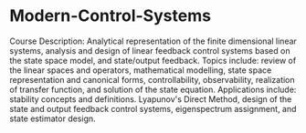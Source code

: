 # Modern-Control-Systems

Course Description: Analytical representation of the finite dimensional linear systems, analysis and design of linear feedback control systems based on the state space model, and state/output feedback. Topics include: review of the linear spaces and operators, mathematical modelling, state space representation and canonical forms, controllability, observability, realization of transfer function, and solution of the state equation. Applications include: stability concepts and definitions. Lyapunov's Direct Method, design of the state and output feedback control systems, eigenspectrum assignment, and state estimator design. 
